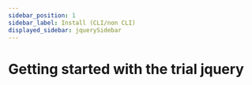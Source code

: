 ```yaml
---
sidebar_position: 1
sidebar_label: Install (CLI/non CLI)
displayed_sidebar: jquerySidebar
---
```


# Getting started with the trial jquery
